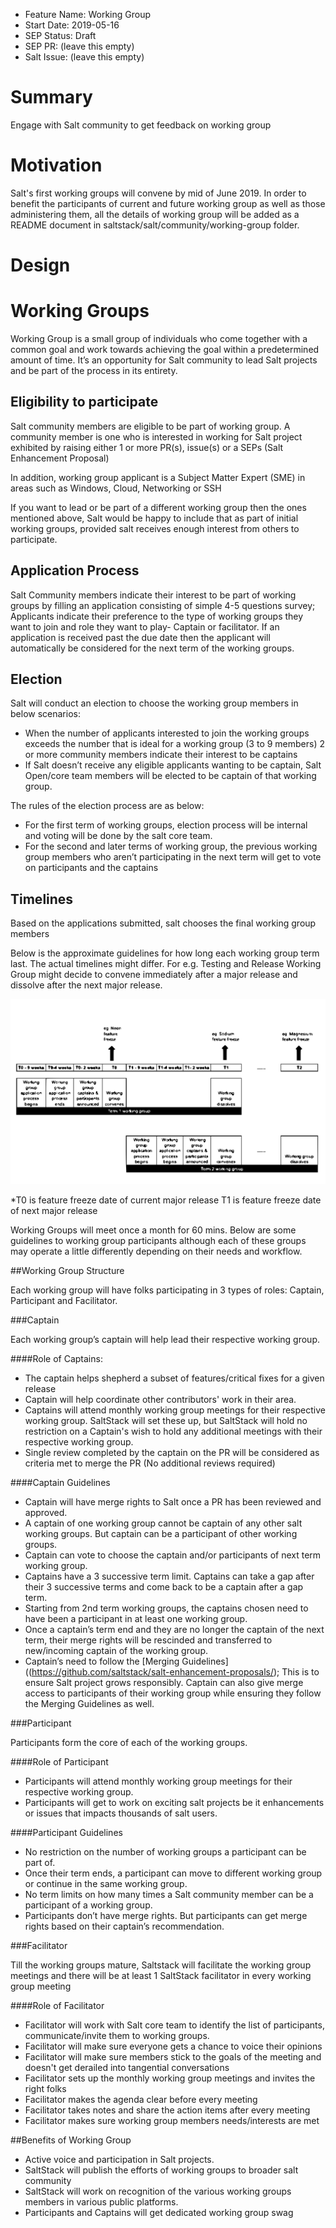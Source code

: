 - Feature Name: Working Group
- Start Date: 2019-05-16
- SEP Status: Draft
- SEP PR: (leave this empty)
- Salt Issue: (leave this empty)

# Summary
[summary]: #summary

Engage with Salt community to get feedback on working group 

# Motivation
[motivation]: #motivation

Salt's first  working groups will convene by mid of June 2019. In order to benefit the participants of current and future working group as well as those administering them, all the details of working group will be added as a README document in saltstack/salt/community/working-group folder. 


# Design
[design]: #detailed-design

# Working Groups 

Working Group is a small group of individuals who come together with a common goal and work towards achieving the goal within a predetermined amount of time. It’s an opportunity for Salt community to lead Salt projects and be part of the process in its entirety. 

## Eligibility to participate 

Salt community members are eligible to be part of working group. A community member is one who is interested in working for Salt project exhibited by raising either 1 or more PR(s), issue(s) or a SEPs (Salt Enhancement Proposal) 

In addition, working group applicant is a Subject Matter Expert (SME) in areas such as Windows, Cloud, Networking or SSH 

If you want to lead or be part of a different working group then the ones mentioned above, Salt would be happy to include that as part of initial working groups, provided salt receives enough interest from others to participate. 

## Application Process

Salt Community members indicate their interest to be part of working groups by filling an application consisting of simple 4-5 questions survey; Applicants indicate their preference to the type of working groups they want to join and role they want to play- Captain or facilitator. If an application is received past the due date then the applicant will automatically be considered for the next term of the working groups. 

## Election 

Salt will conduct an election to choose the working group members in below scenarios: 
- When the number of applicants interested to join the working groups exceeds the number that is ideal for a working group (3 to 9 members) 
2 or more community members indicate their interest to be captains 
- If Salt doesn’t receive any eligible applicants wanting to be captain, Salt Open/core team members will be elected to be captain of that working group. 

The rules of the election process are as below:  
- For the first term of working groups, election process will be internal and voting will be done by the salt core team. 
- For the second and later terms of working group, the previous working group members who aren’t participating in the next term will get to vote on participants and the captains

## Timelines 

Based on the applications submitted, salt chooses the final working group members 

Below is the approximate guidelines for how long each working group term last. The actual timelines might differ. For e.g. Testing and Release Working Group might decide to convene immediately after a major release and dissolve after the next major release. 

![Working Group Timelines](diagrams/Working-group-timelines.svg)



*T0 is feature freeze date of current major release
 T1 is feature freeze date of next major release


Working Groups will meet once a month for 60 mins. Below are some guidelines to working group participants although each of these groups may operate a little differently depending on their needs and workflow.

##Working Group Structure  

Each working group will have folks participating in 3 types of roles: Captain, Participant and Facilitator. 

###Captain

Each working group’s captain will help lead their respective working group. 

####Role of Captains:
- The captain helps shepherd a subset of features/critical fixes for a given release
- Captain will help coordinate other contributors' work in their area.
- Captains will attend monthly working group meetings for their respective working group. SaltStack will set these up, but SaltStack will hold no restriction on a Captain's wish to hold any additional meetings with their respective working group.
- Single review completed by the captain on the PR will be considered as criteria met to merge the PR (No additional reviews required) 

####Captain Guidelines

- Captain will have merge rights to Salt once a PR has been reviewed and approved.
- A captain of one working group cannot be captain of any other salt working groups. But captain can be a participant of other working groups. 
- Captain can vote to choose the captain and/or participants of next term working group.
- Captains have a 3 successive term limit. Captains can take a gap after their 3 successive terms and come back to be a captain after a gap term.
- Starting from 2nd term working groups, the captains chosen need to have been a participant in at least one working group. 
- Once a captain’s term end and they are no longer the captain of the next term, their merge rights will be rescinded and transferred to new/incoming captain of the working group. 
- Captain’s need to follow the [Merging Guidelines]((https://github.com/saltstack/salt-enhancement-proposals/); This is to ensure Salt project grows responsibly. Captain can also give merge access to participants of their working group while ensuring they follow the Merging Guidelines as well. 

 
###Participant

Participants form the core of each of the working groups. 

####Role of Participant 
- Participants will attend monthly working group meetings for their respective working group. 
- Participants will get to work on exciting salt projects be it enhancements or issues that impacts thousands of salt users. 

####Participant Guidelines 
- No restriction on the number of working groups a participant can be part of. 
- Once their term ends, a participant can move to different working group or continue in the same working group. 
- No term limits on how many times a Salt community member can be a participant of a working group. 
- Participants don’t have merge rights. But participants can get merge rights based on their captain’s recommendation. 


###Facilitator 

Till the working groups mature, Saltstack will facilitate the working group meetings and there will be at least 1 SaltStack facilitator in every working group meeting

####Role of Facilitator 
- Facilitator will work with Salt core team to identify the list of participants, communicate/invite them to working groups. 
- Facilitator will make sure everyone gets a chance to voice their opinions
- Facilitator will make sure members stick to the goals of the meeting and doesn't get derailed into tangential conversations 
- Facilitator sets up the monthly working group meetings and invites the right folks 
- Facilitator makes the agenda clear before every meeting
- Facilitator takes notes and share the action items after every meeting 
- Facilitator makes sure working group members needs/interests are met 


##Benefits of Working Group 

- Active voice and participation in Salt projects. 
- SaltStack will publish the efforts of working groups to broader salt community 
- SaltStack will work on recognition of the various working groups members in various public platforms. 
- Participants and Captains will get dedicated working group swag

